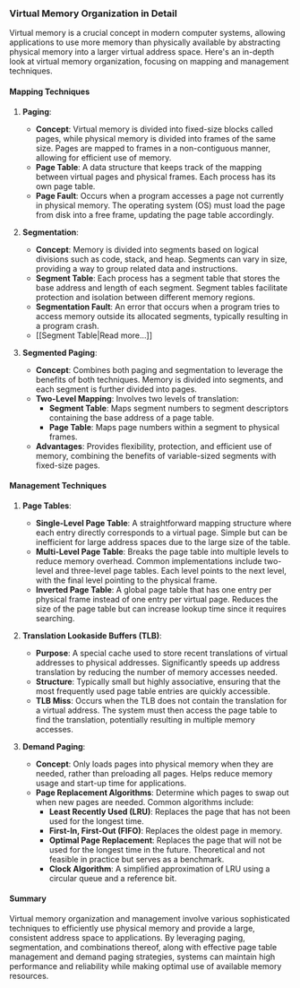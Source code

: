 ### Virtual Memory Organization in Detail

Virtual memory is a crucial concept in modern computer systems, allowing applications to use more memory than physically available by abstracting physical memory into a larger virtual address space. Here's an in-depth look at virtual memory organization, focusing on mapping and management techniques.

#### Mapping Techniques

1. **Paging**:
   - **Concept**: Virtual memory is divided into fixed-size blocks called pages, while physical memory is divided into frames of the same size. Pages are mapped to frames in a non-contiguous manner, allowing for efficient use of memory.
   - **Page Table**: A data structure that keeps track of the mapping between virtual pages and physical frames. Each process has its own page table.
   - **Page Fault**: Occurs when a program accesses a page not currently in physical memory. The operating system (OS) must load the page from disk into a free frame, updating the page table accordingly.

2. **Segmentation**:
   - **Concept**: Memory is divided into segments based on logical divisions such as code, stack, and heap. Segments can vary in size, providing a way to group related data and instructions.
   - **Segment Table**: Each process has a segment table that stores the base address and length of each segment. Segment tables facilitate protection and isolation between different memory regions.
   - **Segmentation Fault**: An error that occurs when a program tries to access memory outside its allocated segments, typically resulting in a program crash.
   - [[Segment Table|Read more...]]

3. **Segmented Paging**:
   - **Concept**: Combines both paging and segmentation to leverage the benefits of both techniques. Memory is divided into segments, and each segment is further divided into pages.
   - **Two-Level Mapping**: Involves two levels of translation:
     - **Segment Table**: Maps segment numbers to segment descriptors containing the base address of a page table.
     - **Page Table**: Maps page numbers within a segment to physical frames.
   - **Advantages**: Provides flexibility, protection, and efficient use of memory, combining the benefits of variable-sized segments with fixed-size pages.

#### Management Techniques

1. **Page Tables**:
   - **Single-Level Page Table**: A straightforward mapping structure where each entry directly corresponds to a virtual page. Simple but can be inefficient for large address spaces due to the large size of the table.
   - **Multi-Level Page Table**: Breaks the page table into multiple levels to reduce memory overhead. Common implementations include two-level and three-level page tables. Each level points to the next level, with the final level pointing to the physical frame.
   - **Inverted Page Table**: A global page table that has one entry per physical frame instead of one entry per virtual page. Reduces the size of the page table but can increase lookup time since it requires searching.

2. **Translation Lookaside Buffers (TLB)**:
   - **Purpose**: A special cache used to store recent translations of virtual addresses to physical addresses. Significantly speeds up address translation by reducing the number of memory accesses needed.
   - **Structure**: Typically small but highly associative, ensuring that the most frequently used page table entries are quickly accessible.
   - **TLB Miss**: Occurs when the TLB does not contain the translation for a virtual address. The system must then access the page table to find the translation, potentially resulting in multiple memory accesses.

3. **Demand Paging**:
   - **Concept**: Only loads pages into physical memory when they are needed, rather than preloading all pages. Helps reduce memory usage and start-up time for applications.
   - **Page Replacement Algorithms**: Determine which pages to swap out when new pages are needed. Common algorithms include:
     - **Least Recently Used (LRU)**: Replaces the page that has not been used for the longest time.
     - **First-In, First-Out (FIFO)**: Replaces the oldest page in memory.
     - **Optimal Page Replacement**: Replaces the page that will not be used for the longest time in the future. Theoretical and not feasible in practice but serves as a benchmark.
     - **Clock Algorithm**: A simplified approximation of LRU using a circular queue and a reference bit.

#### Summary

Virtual memory organization and management involve various sophisticated techniques to efficiently use physical memory and provide a large, consistent address space to applications. By leveraging paging, segmentation, and combinations thereof, along with effective page table management and demand paging strategies, systems can maintain high performance and reliability while making optimal use of available memory resources.